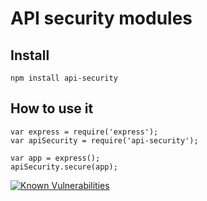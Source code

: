 # API security modules

## Install

```
npm install api-security
```

## How to use it


```
var express = require('express');
var apiSecurity = require('api-security');

var app = express();
apiSecurity.secure(app);

```


[![Known Vulnerabilities](https://snyk.io/test/github/daniel78uk/api-security/badge.svg)](https://snyk.io/test/github/daniel78uk/api-security)
